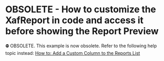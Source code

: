 # OBSOLETE - How to customize the XafReport in code and access it before showing the Report Preview


⛔ OBSOLETE. This example is now obsolete. Refer to the following help topic instead: [How to: Add a Custom Column to the Reports List](https://docs.devexpress.com/eXpressAppFramework/113672/shape-export-print-data/reports/task-based-help/how-to-add-a-custom-column-to-the-reports-list)
